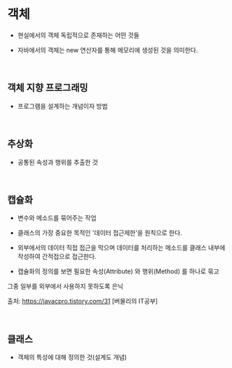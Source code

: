 객체 
===============

- 현실에서의 객체 독립적으로 존재하는 어떤 것들

- 자바에서의 객체는 new 연산자를 통해 메모리에 생성된 것을 의미한다. 

<br/>

## 객체 지향 프로그래밍

- 프로그램을 설계하는 개념이자 방법

<br/>

## 추상화 

- 공통된 속성과 행위를 추출한 것

<br/>

## 캡슐화

- 변수와 메소드를 묶어주는 작업

- 클래스의 가장 중요한 목적인 '데이터 접근제한'을 원칙으로 한다.

- 외부에서의 데이터 직접 접근을 막으며 데이터를 처리하는 메소드를 클래스 내부에 작성하여 간적접으로 접근한다.

- 캡슐화의 정의를 보면 필요한 속성(Attribute) 와 행위(Method) 를 하나로 묶고

그중 일부를 외부에서 사용하지 못하도록 은닉

출처: https://javacpro.tistory.com/31 [버물리의 IT공부]

<br/>

## 클래스

- 객체의 특성에 대해 정의한 것(설계도 개념)
